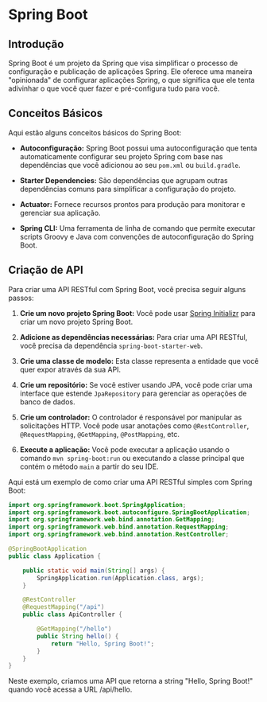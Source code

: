 # Spring Boot

## Introdução

Spring Boot é um projeto da Spring que visa simplificar o processo de configuração e publicação de aplicações Spring. Ele oferece uma maneira "opinionada" de configurar aplicações Spring, o que significa que ele tenta adivinhar o que você quer fazer e pré-configura tudo para você.

## Conceitos Básicos

Aqui estão alguns conceitos básicos do Spring Boot:

- **Autoconfiguração:** Spring Boot possui uma autoconfiguração que tenta automaticamente configurar seu projeto Spring com base nas dependências que você adicionou ao seu `pom.xml` ou `build.gradle`.

- **Starter Dependencies:** São dependências que agrupam outras dependências comuns para simplificar a configuração do projeto.

- **Actuator:** Fornece recursos prontos para produção para monitorar e gerenciar sua aplicação.

- **Spring CLI:** Uma ferramenta de linha de comando que permite executar scripts Groovy e Java com convenções de autoconfiguração do Spring Boot.

## Criação de API

Para criar uma API RESTful com Spring Boot, você precisa seguir alguns passos:

1. **Crie um novo projeto Spring Boot:** Você pode usar [Spring Initializr](https://start.spring.io/) para criar um novo projeto Spring Boot.

2. **Adicione as dependências necessárias:** Para criar uma API RESTful, você precisa da dependência `spring-boot-starter-web`.

3. **Crie uma classe de modelo:** Esta classe representa a entidade que você quer expor através da sua API.

4. **Crie um repositório:** Se você estiver usando JPA, você pode criar uma interface que estende `JpaRepository` para gerenciar as operações de banco de dados.

5. **Crie um controlador:** O controlador é responsável por manipular as solicitações HTTP. Você pode usar anotações como `@RestController`, `@RequestMapping`, `@GetMapping`, `@PostMapping`, etc.

6. **Execute a aplicação:** Você pode executar a aplicação usando o comando `mvn spring-boot:run` ou executando a classe principal que contém o método `main` a partir do seu IDE.

Aqui está um exemplo de como criar uma API RESTful simples com Spring Boot:

```java
import org.springframework.boot.SpringApplication;
import org.springframework.boot.autoconfigure.SpringBootApplication;
import org.springframework.web.bind.annotation.GetMapping;
import org.springframework.web.bind.annotation.RequestMapping;
import org.springframework.web.bind.annotation.RestController;

@SpringBootApplication
public class Application {

    public static void main(String[] args) {
        SpringApplication.run(Application.class, args);
    }

    @RestController
    @RequestMapping("/api")
    public class ApiController {

        @GetMapping("/hello")
        public String hello() {
            return "Hello, Spring Boot!";
        }
    }
}
```
Neste exemplo, criamos uma API que retorna a string "Hello, Spring Boot!" quando você acessa a URL /api/hello.
